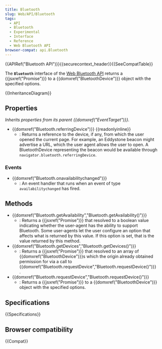 ```yaml
---
title: Bluetooth
slug: Web/API/Bluetooth
tags:
  - API
  - Bluetooth
  - Experimental
  - Interface
  - Reference
  - Web Bluetooth API
browser-compat: api.Bluetooth
---
```

{{APIRef("Bluetooth API")}}{{securecontext_header}}{{SeeCompatTable}}

The **`Bluetooth`** interface of the [Web Bluetooth API](/en-US/docs/Web/API/Web_Bluetooth_API) returns a
{{jsxref("Promise")}} to a {{domxref("BluetoothDevice")}} object with the specified
options.

{{InheritanceDiagram}}

## Properties

_Inherits properties from its parent {{domxref("EventTarget")}}._

- {{domxref("Bluetooth.referringDevice")}} {{readonlyinline}}
  - : Returns a reference to the device, if any, from which the user opened the current
    page. For example, an Eddystone beacon might advertise a URL, which the user agent
    allows the user to open. A BluetoothDevice representing the beacon would be available
    through `navigator.bluetooth.referringDevice`.

### Events

- {{domxref("Bluetooth.onavailabilitychanged")}}
  - : An event handler that runs when an event of type `availabilitychanged`
    has fired.

## Methods

- {{domxref("Bluetooth.getAvailability","Bluetooth.getAvailability()")}}
  - : Returns a {{jsxref("Promise")}} that resolved to a boolean value indicating
    whether the user-agent has the ability to support Bluetooth. Some user-agents let the
    user configure an option that affects what is returned by this value. If this option
    is set, that is the value returned by this method.
- {{domxref("Bluetooth.getDevices","Bluetooth.getDevices()")}}
  - : Returns a {{jsxref("Promise")}} that resolved to an array of
    {{domxref("BluetoothDevice")}}s which the origin already obtained permission for via a
    call to {{domxref("Bluetooth.requestDevice","Bluetooth.requestDevice()")}}.
- {{domxref("Bluetooth.requestDevice","Bluetooth.requestDevice()")}}
  - : Returns a {{jsxref("Promise")}} to a {{domxref("BluetoothDevice")}} object with the
    specified options.

## Specifications

{{Specifications}}

## Browser compatibility

{{Compat}}
